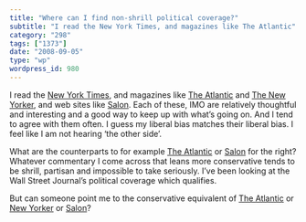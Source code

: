 ```yaml
---
title: "Where can I find non-shrill political coverage?"
subtitle: "I read the New York Times, and magazines like The Atlantic"
category: "298"
tags: ["1373"]
date: "2008-09-05"
type: "wp"
wordpress_id: 980
---
```

I read the [New York Times](http://www.nytimes.com/), and magazines like [The Atlantic](http://www.theatlantic.com/) and [The New Yorker](http://www.newyorker.com/), and web sites like [Salon](http://www.salon.com/). Each of these, IMO are relatively thoughtful and interesting and a good way to keep up with what’s going on. And I tend to agree with them often. I guess my liberal bias matches their liberal bias.
I feel like I am not hearing ‘the other side’.

What are the counterparts to for example [The Atlantic](http://www.theatlantic.com/) or [Salon](http://www.salon.com/) for the right? Whatever commentary I come across that leans more conservative tends to be shrill, partisan and impossible to take seriously. I’ve been looking at the Wall Street Journal’s political coverage which qualifies.

But can someone point me to the conservative equivalent of [The Atlantic](http://www.theatlantic.com/) or [New Yorker](http://www.newyorker.com/) or [Salon](http://www.salon.com/)?